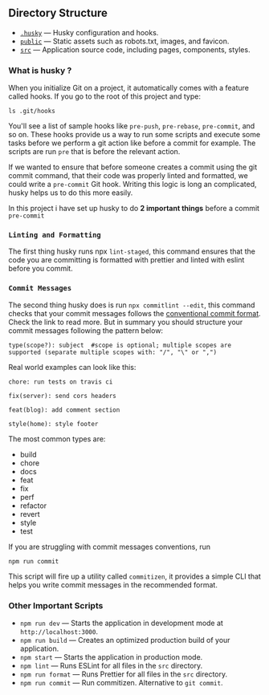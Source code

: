 ## Directory Structure

- [`.husky`](.husky) — Husky configuration and hooks.<br>
- [`public`](./public) — Static assets such as robots.txt, images, and favicon.<br>
- [`src`](./src) — Application source code, including pages, components, styles.

### What is husky ?

When you initialize Git on a project, it automatically comes with a feature called hooks. If you go to the root of this project and type:

```
ls .git/hooks
```

You'll see a list of sample hooks like `pre-push`, `pre-rebase`, `pre-commit`, and so on. These hooks provide us a way to run some scripts and execute some tasks before we perform a git action like before a commit for example. The scripts are run `pre` that is before the relevant action.

If we wanted to ensure that before someone creates a commit using the git commit command, that their code was properly linted and formatted, we could write a `pre-commit` Git hook. Writing this logic is long an complicated, husky helps us to do this more easily.

In this project i have set up husky to do **2 important things** before a commit `pre-commit`

### `Linting and Formatting`

The first thing husky runs npx `lint-staged`, this command ensures that the code you are committing is formatted with prettier and linted with eslint before you commit.

### `Commit Messages`

The second thing husky does is run `npx commitlint --edit`, this command checks that your commit messages follows the [conventional commit format](https://www.conventionalcommits.org/). Check the link to read more. But in summary you should structure your commit messages following the pattern below:

```
type(scope?): subject  #scope is optional; multiple scopes are supported (separate multiple scopes with: "/", "\" or ",")
```

Real world examples can look like this:

```
chore: run tests on travis ci
```

```
fix(server): send cors headers
```

```
feat(blog): add comment section
```

```
style(home): style footer
```

The most common types are:

- build
- chore
- docs
- feat
- fix
- perf
- refactor
- revert
- style
- test

If you are struggling with commit messages conventions, run

```
npm run commit
```

This script will fire up a utility called `commitizen`, it provides a simple CLI that helps you write commit messages in the recommended format.

### Other Important Scripts

- `npm run dev` — Starts the application in development mode at `http://localhost:3000`.
- `npm run build` — Creates an optimized production build of your application.
- `npm start` — Starts the application in production mode.
- `npm lint` — Runs ESLint for all files in the `src` directory.
- `npm run format` — Runs Prettier for all files in the `src` directory.
- `npm run commit` — Run commitizen. Alternative to `git commit`.
